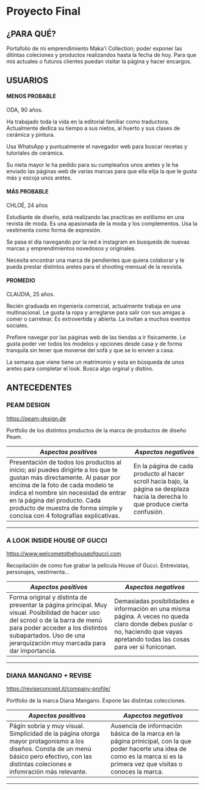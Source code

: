 # Proyecto Final


## ¿PARA QUÉ?

Portafolio de mi emprendimiento Maka'i Collection; poder exponer las ditintas coleciones y productos realizandos hasta la fecha de hoy. Para que mis actuales o futuros clientes puedan visitar la página y hacer encargos.

## USUARIOS

#### MENOS PROBABLE

ODA, 90 años. 

Ha trabajado toda la vida en la editorial familiar como traductora. Actualmente dedica su tiempo a sus nietos, al huerto y sus clases de cerámica y pintura.

Usa WhatsApp y puntualmente el navegador web para buscar recetas y tutoriales de cerámica.

Su nieta mayor le ha pedido para su cumpleaños unos aretes y le ha enviado las páginas web de varias marcas para que ella elija la que le gusta más y escoja unos aretes.


#### MÁS PROBABLE

CHLOÉ, 24 años

Estudiante de diseño, está realizando las practicas en estilismo en una revista de moda. Es una apasionada de la moda y los complementos. Usa la vestimenta como forma de expresión.

Se pasa el día navegando por la red e instagram en busqueda de nuevas marcas y emprendimientos novedosos y originales.

Necesita encontrar una marca de pendientes que quiera colaborar y le pueda prestar distintos aretes para el shooting mensual de la resvista. 


#### PROMEDIO

CLAUDIA, 25 años.

Recién graduada en ingeniería comercial, actualmente trabaja en una multinacional. Le gusta la ropa y arreglarse para salir con sus amigas a comer o carretear. Es extrovertida y abierta. La invitan a muchos eventos sociales.

Prefiere navegar por las páginas web de las tiendas a ir fisicamente. Le gusta poder ver todos los modelos y opciones desde casa y de forma tranquila sin tener que moverse del sofá y que se lo envien a casa. 

La semana que viene tiene un matrimonio y esta en búsqueda de unos aretes para completar el look. Busca algo orginal y distino. 



## ANTECEDENTES

### PEAM DESIGN
https://peam-design.de



Portfolio de los distintos productos de la marca de productos de diseño Peam.

| *Aspectos positivos*  | *Aspectos negativos* | 
| ------------- |-------------| 
| Presentación de todos los productos al inicio; así puedes dirigirte a los que te gustan más directamente. Al pasar por encima de la foto de cada modelo te indica el nombre sin necesidad de entrar en la página del producto. Cada producto de muestra de forma simple y concisa con 4 fotografías explicativas. | En la página de cada producto al hacer scroll hacia bajo, la página se desplaza hacia la derecha lo que produce cierta confusión.| 

****

### A LOOK INSIDE HOUSE OF GUCCI
https://www.welcometothehouseofgucci.com


Recopilación de como fue grabar la película House of Gucci. Entrevistas, personajes, vestimenta... 

| *Aspectos positivos*  | *Aspectos negativos* | 
| ------------- |-------------| 
| Forma original y distinta de presentar la página principal. Muy visual. Posibilidad de hacer uso del scrool o de la barra de menú para poder acceder a los distintos subapartados. Uso de una jerarquización muy marcada para dar importancia. | Demasiadas posibilidades e información en una misma página. A veces no queda claro donde debes puslar o no, haciendo que vayas apretando todas las cosas para ver si funiconan.| 
 
****


### DIANA MANGANO + REVISE
https://reviseconcept.it/company-profile/




Portfolio de la marca Diana Mangano. Expone las distintas colecciones. 

| *Aspectos positivos*  | *Aspectos negativos* | 
| ------------- |-------------| 
| Págin sobria y muy visual. Simplicidad de la página otorga mayor protagonismo a los diseños. Consta de un menú básico pero efectivo, con las distintas coleciones e infomración más relevante. | Ausencia de información básica de la marca en la página prinicipal, con la que poder hacerte una idea de como es la marca si es la primera vez que visitas o conoces la marca. | 
 
****




